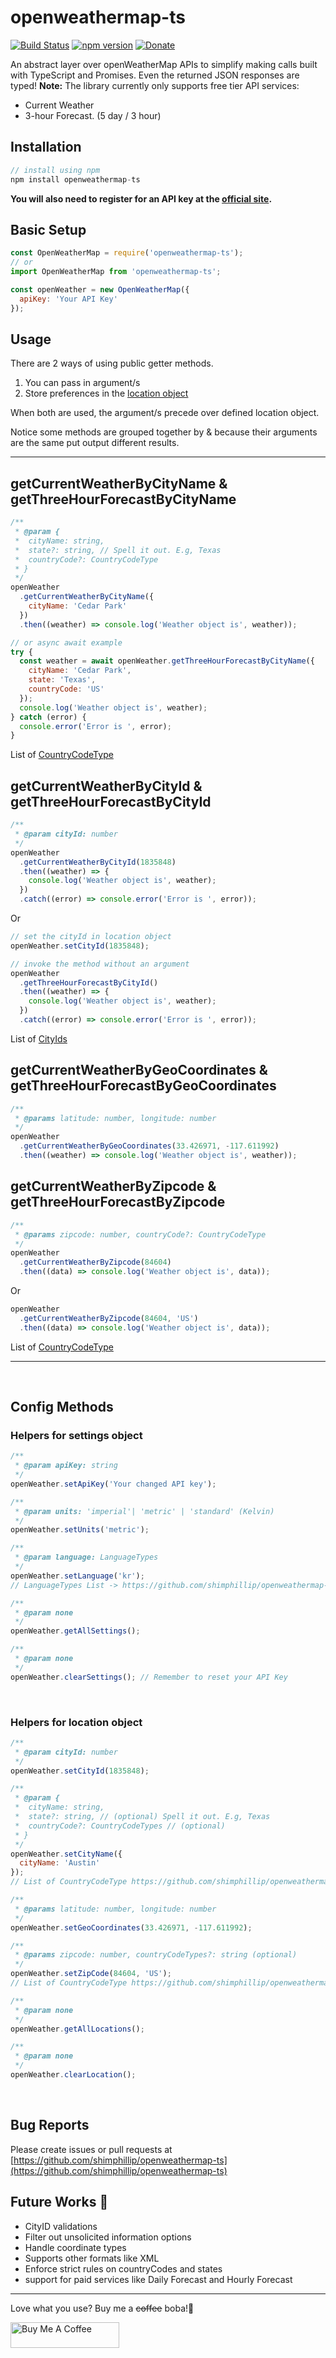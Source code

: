 # openweathermap-ts

[![Build Status](https://travis-ci.org/shimphillip/openweathermap-ts.svg?branch=master)](https://travis-ci.org/shimphillip/openweathermap-ts)
[![npm version](https://badge.fury.io/js/openweathermap-ts.svg)](https://badge.fury.io/js/openweathermap-ts)
[![Donate](https://img.shields.io/badge/donate-paypal-blue.svg)](https://paypal.me/shimphillip)

An abstract layer over openWeatherMap APIs to simplify making calls built with TypeScript and Promises. Even the returned JSON responses are typed!
**Note:** The library currently only supports free tier API services:

- Current Weather
- 3-hour Forecast. (5 day / 3 hour)

## Installation

```js
// install using npm
npm install openweathermap-ts
```

**You will also need to register for an API key at the [official site](https://openweathermap.org/appid).**

## Basic Setup

```js
const OpenWeatherMap = require('openweathermap-ts');
// or
import OpenWeatherMap from 'openweathermap-ts';

const openWeather = new OpenWeatherMap({
  apiKey: 'Your API Key'
});
```

## Usage

There are 2 ways of using public getter methods.

1. You can pass in argument/s
2. Store preferences in the [location object](#Helpers-for-location-object)

When both are used, the argument/s precede over defined location object.

Notice some methods are grouped together by & because their arguments are the same put output different results.

---

## getCurrentWeatherByCityName & getThreeHourForecastByCityName

```js
/**
 * @param {
 *  cityName: string,
 *  state?: string, // Spell it out. E.g, Texas
 *  countryCode?: CountryCodeType
 * }
 */
openWeather
  .getCurrentWeatherByCityName({
    cityName: 'Cedar Park'
  })
  .then((weather) => console.log('Weather object is', weather));

// or async await example
try {
  const weather = await openWeather.getThreeHourForecastByCityName({
    cityName: 'Cedar Park',
    state: 'Texas',
    countryCode: 'US'
  });
  console.log('Weather object is', weather);
} catch (error) {
  console.error('Error is ', error);
}
```

List of [CountryCodeType](https://github.com/shimphillip/openweathermap-ts/blob/master/src/helpers/country-codes.ts)

## getCurrentWeatherByCityId & getThreeHourForecastByCityId

```js
/**
 * @param cityId: number
 */
openWeather
  .getCurrentWeatherByCityId(1835848)
  .then((weather) => {
    console.log('Weather object is', weather);
  })
  .catch((error) => console.error('Error is ', error));
```

Or

```js
// set the cityId in location object
openWeather.setCityId(1835848);

// invoke the method without an argument
openWeather
  .getThreeHourForecastByCityId()
  .then((weather) => {
    console.log('Weather object is', weather);
  })
  .catch((error) => console.error('Error is ', error));
```

List of [CityIds](http://bulk.openweathermap.org/sample/)

## getCurrentWeatherByGeoCoordinates & getThreeHourForecastByGeoCoordinates

```js
/**
 * @params latitude: number, longitude: number
 */
openWeather
  .getCurrentWeatherByGeoCoordinates(33.426971, -117.611992)
  .then((weather) => console.log('Weather object is', weather));
```

## getCurrentWeatherByZipcode & getThreeHourForecastByZipcode

```js
/**
 * @params zipcode: number, countryCode?: CountryCodeType
 */
openWeather
  .getCurrentWeatherByZipcode(84604)
  .then((data) => console.log('Weather object is', data));
```

Or

```js
openWeather
  .getCurrentWeatherByZipcode(84604, 'US')
  .then((data) => console.log('Weather object is', data));
```

List of [CountryCodeType](https://github.com/shimphillip/openweathermap-ts/blob/master/src/helpers/country-codes.ts)

---

&nbsp;

## Config Methods

### Helpers for settings object

```js
/**
 * @param apiKey: string
 */
openWeather.setApiKey('Your changed API key');

/**
 * @param units: 'imperial'| 'metric' | 'standard' (Kelvin)
 */
openWeather.setUnits('metric');

/**
 * @param language: LanguageTypes
 */
openWeather.setLanguage('kr');
// LanguageTypes List -> https://github.com/shimphillip/openweathermap-ts/blob/master/languages.md

/**
 * @param none
 */
openWeather.getAllSettings();

/**
 * @param none
 */
openWeather.clearSettings(); // Remember to reset your API Key
```

&nbsp;

### Helpers for location object

```js
/**
 * @param cityId: number
 */
openWeather.setCityId(1835848);

/**
 * @param {
 *  cityName: string,
 *  state?: string, // (optional) Spell it out. E.g, Texas
 *  countryCode?: CountryCodeTypes // (optional) 
 * }
 */
openWeather.setCityName({
  cityName: 'Austin'
});
// List of CountryCodeType https://github.com/shimphillip/openweathermap-ts/blob/master/src/helpers/country-codes.ts

/**
 * @params latitude: number, longitude: number
 */
openWeather.setGeoCoordinates(33.426971, -117.611992);

/**
 * @params zipcode: number, countryCodeTypes?: string (optional)
 */
openWeather.setZipCode(84604, 'US');
// List of CountryCodeType https://github.com/shimphillip/openweathermap-ts/blob/master/src/helpers/country-codes.ts

/**
 * @param none
 */
openWeather.getAllLocations();

/**
 * @param none
 */
openWeather.clearLocation();
```

&nbsp;

## Bug Reports

Please create issues or pull requests at [https://github.com/shimphillip/openweathermap-ts](https://github.com/shimphillip/openweathermap-ts)

## Future Works 🚀

- CityID validations
- Filter out unsolicited information options
- Handle coordinate types
- Supports other formats like XML
- Enforce strict rules on countryCodes and states
- support for paid services like Daily Forecast and Hourly Forecast

---

Love what you use? Buy me a ~~coffee~~ boba!🍹

<a href="https://www.buymeacoffee.com/shimphillip" target="_blank"><img src="https://cdn.buymeacoffee.com/buttons/default-orange.png" alt="Buy Me A Coffee" height="41" width="174"></a>
